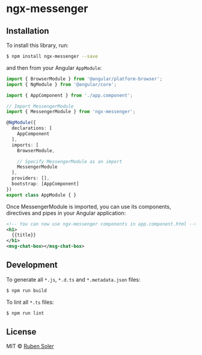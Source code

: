 # ngx-messenger

## Installation

To install this library, run:

```bash
$ npm install ngx-messenger --save
```

and then from your Angular `AppModule`:

```typescript
import { BrowserModule } from '@angular/platform-browser';
import { NgModule } from '@angular/core';

import { AppComponent } from './app.component';

// Import MessengerModule
import { MessengerModule } from 'ngx-messenger';

@NgModule({
  declarations: [
    AppComponent
  ],
  imports: [
    BrowserModule,

    // Specify MessengerModule as an import
    MessengerModule
  ],
  providers: [],
  bootstrap: [AppComponent]
})
export class AppModule { }
```

Once MessengerModule is imported, you can use its components, directives and pipes in your Angular application:

```xml
<!-- You can now use ngx-messenger components in app.component.html -->
<h1>
  {{title}}
</h1>
<msg-chat-box></msg-chat-box>
```

## Development

To generate all `*.js`, `*.d.ts` and `*.metadata.json` files:

```bash
$ npm run build
```

To lint all `*.ts` files:

```bash
$ npm run lint
```

## License

MIT © [Ruben Soler](mailto:r.solerginer@gmail.com)
